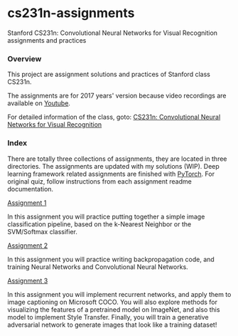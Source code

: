 # cs231n-assignments
Stanford CS231n: Convolutional Neural Networks for Visual Recognition assignments and practices

### Overview

This project are assignment solutions and practices of Stanford class CS231n.

The assignments are for 2017 years' version because video recordings are available on [Youtube](https://www.youtube.com/playlist?list=PL3FW7Lu3i5JvHM8ljYj-zLfQRF3EO8sYv).

For detailed information of the class, goto: [CS231n: Convolutional Neural Networks for Visual Recognition](http://vision.stanford.edu/teaching/cs231n/)

### Index

There are totally three collections of assignments, they are located in three directories.
The assignments are updated with my solutions (WIP).
Deep learning framework related assignments are finished with [PyTorch](https://pytorch.org/).
For original quiz, follow instructions from each assignment readme documentation.

[Assignment 1](/assignment1)

In this assignment you will practice putting together a simple image classification pipeline, based on the k-Nearest Neighbor or the SVM/Softmax classifier.

[Assignment 2](/assignment2)

In this assignment you will practice writing backpropagation code, and training
Neural Networks and Convolutional Neural Networks.

[Assignment 3](/assignment3)

In this assignment you will implement recurrent networks, and apply them to image captioning on Microsoft COCO. You will also explore methods for visualizing the features of a pretrained model on ImageNet, and also this model to implement Style Transfer. Finally, you will train a generative adversarial network to generate images that look like a training dataset!
